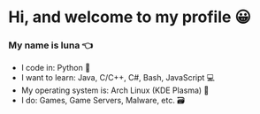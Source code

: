 # Hi, and welcome to my profile 😀
### My name is luna 👈

- I code in: Python 🐍
- I want to learn: Java, C/C++, C#, Bash, JavaScript 💻
- My operating system is: Arch Linux (KDE Plasma) 💾
- I do: Games, Game Servers, Malware, etc. 🗃️
